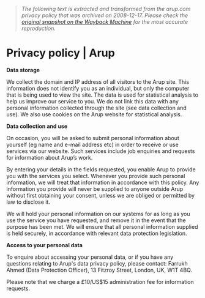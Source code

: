 > *The following text is extracted and transformed from the arup.com privacy policy that was archived on 2008-12-17. Please check the [original snapshot on the Wayback Machine](https://web.archive.org/web/20081217124918id_/http%3A//www.arup.com/privacypolicy.cfm) for the most accurate reproduction.*

# Privacy policy | Arup

**Data storage**

We collect the domain and IP address of all visitors to the Arup site. This information does not identify you as an individual, but only the computer that is being used to view the site. The data is used for statistical analysis to help us improve our service to you. We do not link this data with any personal information collected through the site (see data collection and use). We also use cookies on the Arup website for statistical analysis.

 **Data collection and use**

On occasion, you will be asked to submit personal information about yourself (eg name and e-mail address etc) in order to receive or use services via our website. Such services include job enquiries and requests for information about Arup’s work.

By entering your details in the fields requested, you enable Arup to provide you with the services you select. Whenever you provide such personal information, we will treat that information in accordance with this policy. Any information you provide will never be supplied to anyone outside Arup without first obtaining your consent, unless we are obliged or permitted by law to disclose it.

We will hold your personal information on our systems for as long as you use the service you have requested, and remove it in the event that the purpose has been met. We will ensure that all personal information supplied is held securely, in accordance with relevant data protection legislation.

 **Access to your personal data**

To enquire about accessing your personal data, or if you have any questions relating to Arup's data privacy policy, please contact: Farrukh Ahmed (Data Protection Officer), 13 Fitzroy Street, London, UK, W1T 4BQ.

Please note that we charge a £10/US$15 administration fee for information requests.
